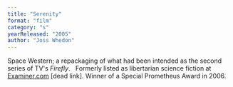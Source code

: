 ```yaml
---
title: "Serenity"
format: "film"
category: "s"
yearReleased: "2005"
author: "Joss Whedon"
---
```

Space Western; a repackaging of what had been  intended as the second series of TV's _Firefly_.
 
Formerly listed as libertarian science fiction  at <a href="http://www.examiner.com/article/sf-subgenres-what-is-libertarian-science-fiction"> Examiner.com</a> [dead link]. Winner of a Special Prometheus Award  in 2006.
